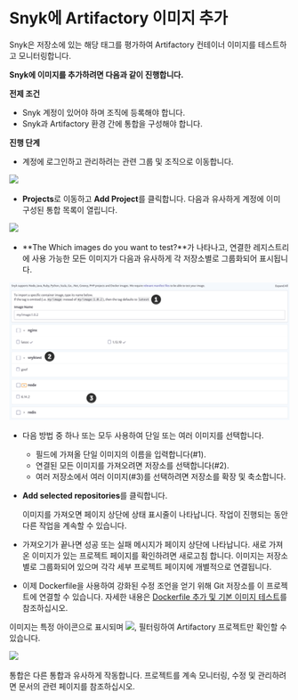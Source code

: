 # Snyk에 Artifactory 이미지 추가

Snyk은 저장소에 있는 해당 태그를 평가하여 Artifactory 컨테이너 이미지를 테스트하고 모니터링합니다.

**Snyk에 이미지를 추가하려면 다음과 같이 진행합니다.**

**전제 조건**

* Snyk 계정이 있어야 하며 조직에 등록해야 합니다.
* Snyk과 Artifactory 환경 간에 통합을 구성해야 합니다.

**진행 단계**

* 계정에 로그인하고 관리하려는 관련 그룹 및 조직으로 이동합니다.

![](<../../../../.gitbook/assets/add-artifactory-images (1) (2) (1).gif>)

* **Projects**로 이동하고 **Add Project**를 클릭합니다. 다음과 유사하게 계정에 이미 구성된 통합 목록이 열립니다.

![](../../../../.gitbook/assets/uuid-dd01aab7-482f-0fc2-01de-c2427a14a0e0-en.png)

* \*\*The Which images do you want to test?\*\*가 나타나고, 연결한 레지스트리에 사용 가능한 모든 이미지가 다음과 유사하게 각 저장소별로 그룹화되어 표시됩니다.

![](<../../../../.gitbook/assets/uuid-bd9cf629-f5fb-b28b-1fc1-40df2367a7f9-en (1) (1) (2) (4) (2) (1) (3).png>)

* 다음 방법 중 하나 또는 모두 사용하여 단일 또는 여러 이미지를 선택합니다.
  * 필드에 가져올 단일 이미지의 이름을 입력합니다(#1).
  * 연결된 모든 이미지를 가져오려면 저장소를 선택합니다(#2).
  * 여러 저장소에서 여러 이미지(#3)를 선택하려면 저장소를 확장 및 축소합니다.
*   **Add selected repositories**를 클릭합니다.

    이미지를 가져오면 페이지 상단에 상태 표시줄이 나타납니다. 작업이 진행되는 동안 다른 작업을 계속할 수 있습니다.
* 가져오기가 끝나면 성공 또는 실패 메시지가 페이지 상단에 나타납니다. 새로 가져온 이미지가 있는 프로젝트 페이지를 확인하려면 새로고침 합니다. 이미지는 저장소별로 그룹화되어 있으며 각각 세부 프로젝트 페이지에 개별적으로 연결됩니다.
* 이제 Dockerfile을 사용하여 강화된 수정 조언을 얻기 위해 Git 저장소를 이 프로젝트에 연결할 수 있습니다. 자세한 내용은 [Dockerfile 추가 및 기본 이미지 테스트](https://support.snyk.io/hc/en-us/articles/360003916218#UUID-9ab347a6-8af0-ef6c-5ebd-cec21fbfab29)를 참조하십시오.

이미지는 특정 아이콘으로 표시되며 ![](../../../../.gitbook/assets/uuid-d083d5fe-780a-cf2f-18db-42720db8c5a1-en.png), 필터링하여 Artifactory 프로젝트만 확인할 수 있습니다.

![](../../../../.gitbook/assets/uuid-5c95894c-97d8-a6a9-0969-7c5fee541211-en.png)

통합은 다른 통합과 유사하게 작동합니다. 프로젝트를 계속 모니터링, 수정 및 관리하려면 문서의 관련 페이지를 참조하십시오.
